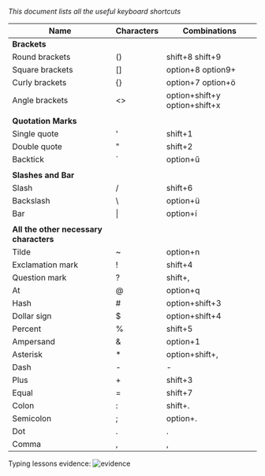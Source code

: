 _This document lists all the useful keyboard shortcuts_

|**Name**           |**Characters**|**Combinations**             |
|-------------------|--------------|-----------------------------|
|**Brackets**       |              |                             |   
|Round brackets     | ()           |shift+8 shift+9              |
|Square brackets    | []           |option+8 option9+            |
|Curly brackets     | {}           |option+7 option+ö            |
|Angle brackets     | <>           |option+shift+y option+shift+x|
|                   |              |                             |
|**Quotation Marks**|              |                             |
|Single quote       | '            |shift+1                      |
|Double quote       | "            |shift+2                      |
|Backtick           | `            |option+ű                     |
|                   |              |                             |
|**Slashes and Bar**|              |                             |
|Slash              | /            |shift+6                      |
|Backslash          | \            |option+ü                     |
|Bar                | \|           |option+í                     |
|                   |              |                             |
|**All the other necessary characters**                          |
|Tilde              | ~            |option+n                     |
|Exclamation mark   | !            |shift+4                      |
|Question mark      | ?            |shift+,                      |
|At                 | @            |option+q                     |
|Hash               | #            |option+shift+3               |
|Dollar sign        | $            |option+shift+4               |
|Percent            | %            |shift+5                      |
|Ampersand          | &            |option+1                     |
|Asterisk           | *            |option+shift+,               |
|Dash               | -            |-                            |
|Plus               | +            |shift+3                      |
|Equal              | =            |shift+7                      |
|Colon              | :            |shift+.                      |
|Semicolon          | ;            |option+.                     |
|Dot                | .            |.                            |
|Comma              | ,            |,                            |
  

  Typing lessons evidence: ![evidence]([file:///Users/zsuzsannagyori/Desktop/Screenshot%202022-06-09%20at%2020.27.36.png](https://www.typing.com/apiv1/student/units/1/133038688/certificate?language=en&product_id=typing))
